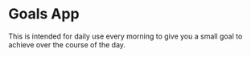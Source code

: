 # Goals App
This is intended for daily use every morning to give you a small goal to achieve over the course of the day.